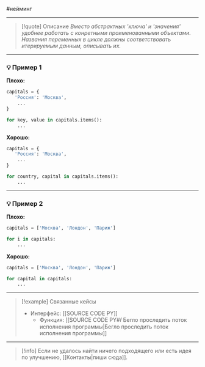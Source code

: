 #нейминг 
***

>[!quote] Описание
_Вместо абстрактных 'ключа' и 'значения' удобнее работать с конретными проименованными объектами.
Названия переменных в цикле должны соответствовать итерируемым данным, описывать их._

***
### 💡 Пример 1


**Плохо:**
```python
capitals = {
   'Россия': 'Москва',
	...
}

for key, value in capitals.items():
	...
```

**Хорошо:**
```python
capitals = {
   'Россия': 'Москва',
	...
}

for country, capital in capitals.items():
	...
```

***
### 💡 Пример 2


**Плохо:**
```python
capitals = ['Москва', 'Лондон', 'Париж']

for i in capitals:
	...
```

**Хорошо:**
```python
capitals = ['Москва', 'Лондон', 'Париж']

for capital in capitals:
	...
```

***

> [!example] Связанные кейсы
>- Интерфейс: [[SOURCE CODE PY]]
>	- Функция: [[SOURCE CODE PY#𝑓 Бегло проследить поток исполнения программы|Бегло проследить поток исполнения программы]]

***

> [!info]
> Если не удалось найти ничего подходящего или есть идея по улучшению, [[Контакты|пиши сюда]].
